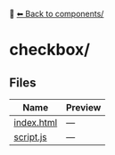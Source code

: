 📁 [⬅ Back to components/](../README.md)

# checkbox/

## Files

| Name | Preview |
|------|---------|
| [index.html](./index.html) | — |
| [script.js](./script.js) | — |